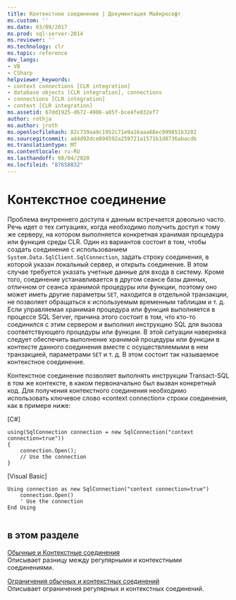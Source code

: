 ```yaml
---
title: Контекстное соединение | Документация Майкрософт
ms.custom: ''
ms.date: 03/09/2017
ms.prod: sql-server-2014
ms.reviewer: ''
ms.technology: clr
ms.topic: reference
dev_langs:
- VB
- CSharp
helpviewer_keywords:
- context connections [CLR integration]
- database objects [CLR integration], connections
- connections [CLR integration]
- context [CLR integration]
ms.assetid: 67dd1925-d672-4986-a85f-bce4fe832ef7
author: rothja
ms.author: jroth
ms.openlocfilehash: 82c739aa9c1952c71e9a16aaa68ec999851b3202
ms.sourcegitcommit: ad4d92dce894592a259721a1571b1d8736abacdb
ms.translationtype: MT
ms.contentlocale: ru-RU
ms.lasthandoff: 08/04/2020
ms.locfileid: "87658832"
---
```

# <a name="context-connection"></a>Контекстное соединение
  Проблема внутреннего доступа к данным встречается довольно часто. Речь идет о тех ситуациях, когда необходимо получить доступ к тому же серверу, на котором выполняется конкретная хранимая процедура или функция среды CLR. Один из вариантов состоит в том, чтобы создать соединение с использованием `System.Data.SqlClient.SqlConnection`, задать строку соединения, в которой указан локальный сервер, и открыть соединение. В этом случае требуется указать учетные данные для входа в систему. Кроме того, соединение устанавливается в другом сеансе базы данных, отличном от сеанса хранимой процедуры или функции, поэтому оно может иметь другие параметры `SET`, находится в отдельной транзакции, не позволяет обращаться к используемым временным таблицам и т. д. Если управляемая хранимая процедура или функция выполняется в процессе SQL Server, причина этого состоит в том, что кто-то соединился с этим сервером и выполнил инструкцию SQL для вызова соответствующего процедуры или функции. В этой ситуации наверняка следует обеспечить выполнение хранимой процедуры или функции в контексте данного соединения вместе с осуществляемыми в нем транзакцией, параметрами `SET` и т. д. В этом состоит так называемое контекстное соединение.  
  
 Контекстное соединение позволяет выполнять инструкции Transact-SQL в том же контексте, в каком первоначально был вызван конкретный код. Для получения контекстного соединения необходимо использовать ключевое слово «context connection» строки соединения, как в примере ниже:  
  
 [C#]  
  
```  
using(SqlConnection connection = new SqlConnection("context connection=true"))   
{  
    connection.Open();  
    // Use the connection  
}  
```  
  
 [Visual Basic]  
  
```  
Using connection as new SqlConnection("context connection=true")  
    connection.Open()  
    ' Use the connection  
End Using  
  
```  
  
## <a name="in-this-section"></a>в этом разделе  
 [Обычные и Контекстные соединения](context-connections-vs-regular-connections.md)  
 Описывает разницу между регулярными и контекстными соединениями.  
  
 [Ограничения обычных и контекстных соединений](context-connections-and-regular-connections-restrictions.md)  
 Описывает ограничения регулярных и контекстных соединений.  
  
  

